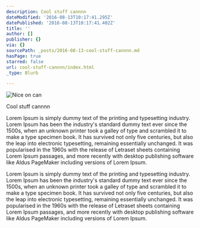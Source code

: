 ```yaml
---
description: Cool stuff cannnn
dateModified: '2016-08-13T10:17:41.295Z'
datePublished: '2016-08-13T10:17:41.402Z'
title: ''
author: []
publisher: {}
via: {}
sourcePath: _posts/2016-08-13-cool-stuff-cannnn.md
hasPage: true
starred: false
url: cool-stuff-cannnn/index.html
_type: Blurb

---
```

![Nice on can](https://the-grid-user-content.s3-us-west-2.amazonaws.com/47cfea77-9805-4162-985e-6669d68e4bea.jpg)

Cool stuff cannnn

Lorem Ipsum is simply dummy text of the printing and typesetting industry. Lorem Ipsum has been the industry's standard dummy text ever since the 1500s, when an unknown printer took a galley of type and scrambled it to make a type specimen book. It has survived not only five centuries, but also the leap into electronic typesetting, remaining essentially unchanged. It was popularised in the 1960s with the release of Letraset sheets containing Lorem Ipsum passages, and more recently with desktop publishing software like Aldus PageMaker including versions of Lorem Ipsum.

Lorem Ipsum is simply dummy text of the printing and typesetting industry. Lorem Ipsum has been the industry's standard dummy text ever since the 1500s, when an unknown printer took a galley of type and scrambled it to make a type specimen book. It has survived not only five centuries, but also the leap into electronic typesetting, remaining essentially unchanged. It was popularised in the 1960s with the release of Letraset sheets containing Lorem Ipsum passages, and more recently with desktop publishing software like Aldus PageMaker including versions of Lorem Ipsum.